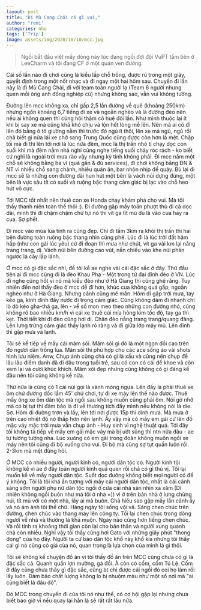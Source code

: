 ```yaml
---
layout: post
title: "Đi Mù Cang Chải có gì vui,"
author: "remi"
categories: nho
tags: ['Trip']
image: assets/img/2020/10/10/mcc.jpg
---
```


>Ngồi bắt đầu viết mấy dòng này lúc đang ngồi đợi đội VuPT tắm tiên ở LeeCharm và tôi đang CF ở một quán ven đường.


Cái số lần nào đi chơi cũng là kiểu lấp chỗ trống, được rủ trong một giây, quyết định trong một nốt nhạc và đi ngay một hai hôm sau. Chuyến đi lần này là đi Mù Cang Chải, đi với team toàn người lạ (Team 6 người nhưng quen mỗi ông anh đồng nghiệp cũ) nhưng không sao, vẫn vui không tưởng.

Đường lên mcc không xa, chỉ gấp 2,5 lần đường về quê (khoảng 250km) nhưng ngốn khoảng 6,7 tiếng đi xe và ngoằn nghèo và là đường đèo nên nếu ai không quen thì cũng hỏi thăm cô huệ đôi lần. Như mình thuộc lại ít khi bị say xe mà cũng khá khó chịu và lộn hết lòng mề lên. Nên mà ai có đi lên đó bằng ô tô giường nằm thì trước đó ngủ ít thôi, lên xe mà ngủ, ngủ rồi chả biết gì nữa lái xe chở sang Trung Quốc cũng được còn hơn là mệt.
Chập tối mà đi thì lên tới nơi là lúc nửa đêm, mcc là thị trấn nhỏ tí chạy dọc con suối khi mà đêm nằm nhà nghỉ cũng nghe tiếng suối chảy róc rách - ko biết cứ nghĩ là ngoài trời mưa rào vậy nhưng kỳ tình không phải. Đi mcc nằm một chỗ sẽ không bằng ba vì (quá gần & đủ services), đi chơi không bằng ĐN & NT vì nhiều chỗ sang chảnh, nhiều quán ăn, bar nhộn nhịp để quậy. Bù lại đi mcc sẽ là những con đường dài hun hút một bên là vách núi dựng đứng, một bên là vực sâu tít có suối và ruộng bậc thang cảm giác bị lạc vào chỗ heo hút vô cực. 

Tới MCC tốt nhất nên thuê con xe Honda chạy khám phá cho vui. Mà tôi thấy thanh niên toàn thế thôi :). Đi đường gặp mấy toán phượt thủ đi cả dọc dài, mình thì đi chậm chậm chứ tụi nó thì vít ga tít mù dù là vào cua hay ra cua. Sợ phết.

Đi mcc vào mùa lúa tính ra cũng đẹp. Chỉ đi tầm 3km ra khỏi thị trấn thì hai bên đường toàn ruộng bậc thang nhìn cũng phê. Lúc đi là lúc trời đất hâm hấp (như con gái lúc yêu) cứ đi đoạn thì mưa như chút, vít ga vài km lại nắng trang trang, dị. Vách núi bên đường cao vút, nắn chiếu vào khe núi phản ngược lá cây lấp lánh.


Ở mcc có gì đặc sắc nhỉ, để tôi kể ae nghe vài cái đặc sắc ở đây.
Thứ đầu tiên ai đi mcc cũng đi là đèo Khau Phạ - Một trong tứ đại đỉnh đèo ở VN. Lúc đi nghe cũng hốt vì nó mà kiểu đèo như ở Hà Giang thì cũng ghê răng. Tuy nhiên đến nơi thấy đèo ở mcc dễ đi hơn, khúc cua không quá gấp, ngoằn nghèo như ở Hà Giang. Nhưng cảnh cũng mê mẩn. Hôm đi gặp trời mưa, tay kéo ga, kính dính đầy nước đi trong cảm giác. Cũng không dám đi nhanh chỉ lò dò kéo gha-thả ga, lên - về số mon meo theo những con đường nhỏ, cũng không rõ bao nhiều km/h vì cái xe thuê cùi mía hỏng kim tốc độ, tay ga thì kẹt. Thời tiết khi đi đèo cũng hơi dị. Chân đèo nắng trang trang/quang đãng. Lên lưng trừng cảm giác thấy lạnh rõ ràng và đi giữa lớp mây mù. Lên đỉnh thì gặp mưa và lạnh. 

Tôi sẽ kể tiếp về mấy cái mâm sôi. Mâm sôi gì đó là một ngọn đồi cao trên đó người dân trồng lúa. Mân sôi thì phù hợp cho các ace sống ảo vài shots hình lưu niệm. Anw, Chụp ảnh cũng chả có gì là xấu và cũng nên chụp để lâu lâu điểm danh đã đi đâu trong tuổi trẻ, sau có con có cái để khoe và còn xem lại và cười khúc khich. Mâm xôi đẹp nhưng cũng không có gì đáng kể đâu nên tôi cũng không kể nữa.

Thứ nữa là cũng có 1 cái núi gọi là vành móng ngựa. Lên đấy là phải thuê xe ôm chứ đường dốc lắm 45' chứ chơi, tự đi xe máy lên thế nào được. Thuê mấy ông xe ôm dân tộc mà ngồi sau không muốn cũng phải ôm. Nói gở nhỡ mà có bị tụt thì đảm bảo là đi về thương tích đầy mình nếu không nói là die. Sợ. Hôm đi đường trơn và lầy, lên tới nơi được 15p thì dính mưa. Mà mưa ở trên cao nhiệt độ nó thấp hơn nên lạnh. Ấy vậy mà có mấy em gái cứ lên đồ mặc váy mặc trời mưa vẫn chụp ảnh - Huy sinh vì nghệ thuật quá. Tới đây tôi không tả tiếp về mấy em gái mặc váy mà bị ướt sũng thì ntn nữa đâu - ae tự tưởng tượng nha. Lúc xuông có em gái trong đoàn không muốn ngồi xe máy nên tôi cũng đi bộ xuống cho vui. Đi bộ mà cũng sợ tụt quần luôn rồi. 2-3km mà mệt đừng hỏi.

Ở MCC có nhiều người, người kinh có, người dân tộc có. Người kinh tôi không kể vì ae ở đây toàn người kinh quá quen rồi chả có gì thú vị. Tôi lại muốn kể về mấy người dân tộc. Suốt dọc đường không biết mọi người có để ý không. Tôi là tôi khá ấn tượng với mấy cái người dân tộc, nhất là cái cảnh sáng sớm người phụ nữ dân tộc ngồi ở cửa cái nhà sàn nhìn xa xăm (Dĩ nhiên không ngồi buôn như má tôi ở nhà =)) vì ở trên bản nhà ở lưng chừng núi, tít mù với có một nhà, lấy ai mà buôn. Chả hiểu sao gặp mấy lần cảnh ấy và nó ám ảnh tôi thế chứ. Hàng ngày tôi sống vội vã. Sáng chen chúc trên đường, chen chúc vào thang máy lên công ty. Tối lại chen chúc trong dòng người về nhà và thường là khá muộn. Ngày nào cũng hơn tiếng chen chúc. Và rồi tính ra khoảng thời gian còn lại cho bản thân và người xung quanh chả còn nhiều. Nghĩ vậy tôi thấy cũng hơi Gato với những giây phút "thong dong" của họ đấy. Người ta cứ bảo dân tộc khổ này khổ kia nhưng tôi thấy cái gì nó cũng có giá của nó, quan trọng là lựa chọn của mình là gì thôi. 

Tôi sẽ không kể chuyện đồ ăn vì tôi thấy đồ ăn trên MCC cũng chưa có gì là đặc sắc cả. Quanh quẩn lợn mường, gà đồi. À còn có cốm, cốm Tú Lệ. Cốm ở đây cũng chưa thấy gì đặc sắc, cũng bt chỉ được cái ngồi đó coi họ làm rồi lấy luôn. Đảm bảo chất lượng không lo bị nhuộm màu như một số nơi mà "ai cũng biết là đâu đó".

Đó MCC trong chuyến đi của tôi nó như thế, có cơ hội gặp lại nhưng chưa biết bao giờ vì nếu quay lại hẳn là sẽ rất rất lâu nữa.